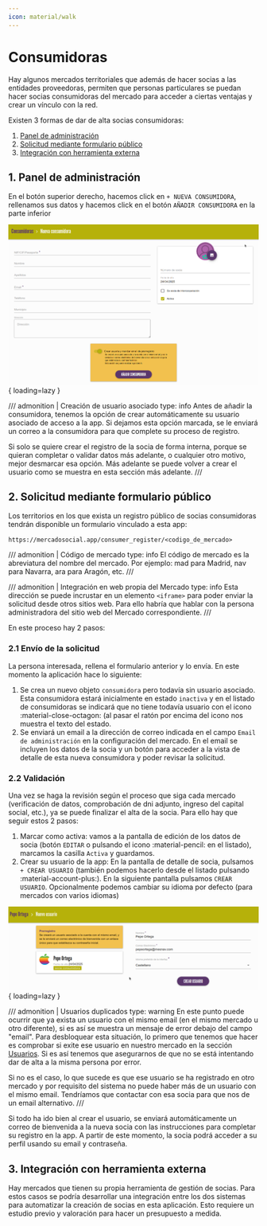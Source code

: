 ```yaml
---
icon: material/walk
---
```


# Consumidoras

Hay algunos mercados territoriales que además de hacer socias a las entidades proveedoras, permiten que personas particulares
se puedan hacer socias consumidoras del mercado para acceder a ciertas ventajas y crear un vínculo con la red.

Existen 3 formas de dar de alta socias consumidoras:

1. [Panel de administración](#1-panel-de-administracion)
2. [Solicitud mediante formulario público](#2-solicitud-mediante-formulario-publico)
3. [Integración con herramienta externa](#3-integracion-con-herramienta-externa)

## 1. Panel de administración

En el botón superior derecho, hacemos click en `+ NUEVA CONSUMIDORA`, rellenamos sus datos y hacemos click en el botón 
`AÑADIR CONSUMIDORA` en la parte inferior 

![Nueva consumidora](../../assets/nueva-consumidora.png){ loading=lazy }

/// admonition | Creación de usuario asociado
    type: info
Antes de añadir la consumidora, tenemos la opción de crear automáticamente su usuario asociado de acceso a la app. 
Si dejamos esta opción marcada, se le enviará un correo a la consumidora para que complete su proceso de registro.

Si solo se quiere crear el registro de la socia de forma interna, porque se quieran completar o validar datos más adelante, o cualquier otro
motivo, mejor desmarcar esa opción. Más adelante se puede volver a crear el usuario como se muestra en esta sección más adelante.
///

## 2. Solicitud mediante formulario público

Los territorios en los que exista un registro público de socias consumidoras tendrán disponible un formulario vinculado
a esta app:
``` 
https://mercadosocial.app/consumer_register/<codigo_de_mercado>
```
/// admonition | Código de mercado
    type: info
El código de mercado es la abreviatura del nombre del mercado. Por ejemplo: mad para Madrid, nav para Navarra, ara para Aragón, etc.
///

/// admonition | Integración en web propia del Mercado
    type: info
Esta dirección se puede incrustar en un elemento `<iframe>` para poder enviar la solicitud desde otros sitios web. 
Para ello habría que hablar con la persona administradora del sitio web del Mercado correspondiente.
///

En este proceso hay 2 pasos:

### 2.1 Envío de la solicitud

La persona interesada, rellena el formulario anterior y lo envía. En este momento la aplicación hace lo siguiente:

1. Se crea un nuevo objeto `consumidora` pero todavía sin usuario asociado.
Esta consumidora estará inicialmente en estado `inactiva` y en el listado de consumidoras se indicará que no tiene
todavía usuario con el icono :material-close-octagon: (al pasar el ratón por encima del icono nos muestra el texto del estado.
2. Se enviará un email a la dirección de correo indicada en el campo `Email de administración` en la configuración del mercado.
En el email se incluyen los datos de la socia y un botón para acceder a la vista de detalle de esta nueva consumidora y poder revisar la solicitud.

### 2.2 Validación

Una vez se haga la revisión según el proceso que siga cada mercado (verificación de datos, comprobación 
de dni adjunto, ingreso del capital social, etc.), ya se puede finalizar el alta de la socia. Para ello hay que seguir estos 2 pasos:

1. Marcar como activa: vamos a la pantalla de edición de los datos de socia (botón `EDITAR` o pulsando el 
icono :material-pencil: en el listado), marcamos la casilla `Activa` y guardamos.
2. Crear su usuario de la app: En la pantalla de detalle de socia, pulsamos `+ CREAR USUARIO` (también podemos hacerlo desde
el listado pulsando :material-account-plus:). En la siguiente pantalla pulsamos `CREAR USUARIO`. Opcionalmente podemos cambiar 
su idioma por defecto (para mercados con varios idiomas)

![Crear usuario](../../assets/crear-usuario.png){ loading=lazy }

/// admonition | Usuarios duplicados
    type: warning
En este punto puede ocurrir que ya exista un usuario con el mismo email (en el mismo mercado u otro diferente), si es así
se muestra un mensaje de error debajo del campo "email". Para desbloquear esta situación, lo primero que tenemos que hacer
es comprobar si exite ese usuario en nuestro mercado en la sección [Usuarios](usuarias.md). Si es así tenemos que asegurarnos
de que no se está intentando dar de alta a la misma persona por error. 

Si no es el caso, lo que sucede es que ese usuario se ha registrado en otro mercado y por requisito del sistema no puede
haber más de un usuario con el mismo email. Tendríamos que contactar con esa socia para que nos de un email alternativo.
///

Si todo ha ido bien al crear el usuario, se enviará automáticamente un correo de bienvenida a la nueva socia con las
instrucciones para completar su registro en la app. A partir de este momento, la socia podrá acceder a su perfil usando 
su email y contraseña.


## 3. Integración con herramienta externa

Hay mercados que tienen su propia herramienta de gestión de socias. Para estos casos se podría desarrollar una integración
entre los dos sistemas para automatizar la creación de socias en esta aplicación. Esto requiere un estudio previo y valoración
para hacer un presupuesto a medida.